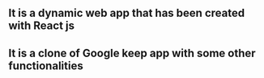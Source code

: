 ## It is a dynamic web app that has been created with React js
## It is a clone of Google keep app with some other functionalities
